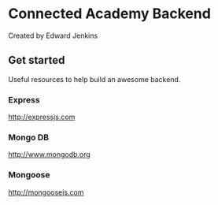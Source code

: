 # Connected Academy Backend
Created by Edward Jenkins

## Get started
Useful resources to help build an awesome backend.

### Express
http://expressjs.com

### Mongo DB
http://www.mongodb.org

### Mongoose
http://mongoosejs.com
